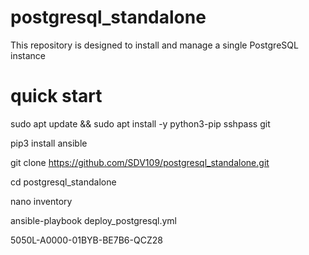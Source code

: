 # postgresql_standalone
This repository is designed to install and manage a single PostgreSQL instance

# quick start

sudo apt update && sudo apt install -y python3-pip sshpass git

pip3 install ansible

git clone https://github.com/SDV109/postgresql_standalone.git

cd postgresql_standalone

nano inventory

ansible-playbook deploy_postgresql.yml


5050L-A0000-01BYB-BE7B6-QCZ28
